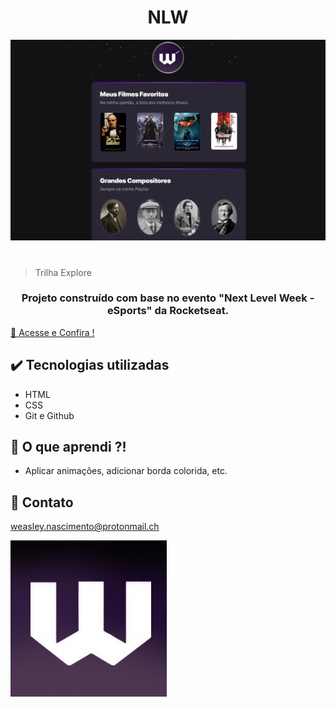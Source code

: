 <h1 align="center">  NLW  </h1>

![print](.gith/newView.png)
#

>Trilha Explore

<h3 align="center">
Projeto construído com base no evento "Next Level Week - eSports" da Rocketseat.
</h3>


[🔗 Acesse e Confira ! ](https://wisecoden.github.io/Explore/)

## ✔️ Tecnologias utilizadas 
- HTML
- CSS
- Git e Github

## 🔺 O que aprendi ?!
 - Aplicar animações, adicionar borda colorida, etc.

 ## 💬 Contato
 weasley.nascimento@protonmail.ch
 

  
![logo W em gradiente roxo](img/icon.png) 

